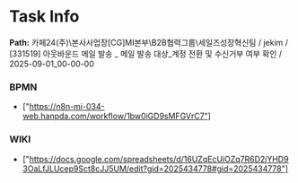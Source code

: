 # Task Info

**Path:** 카페24(주)\본사사업장\[CG]MI본부\B2B협력그룹\세일즈성장혁신팀 / jekim / [331519] 아웃바운드 메일 발송 _ 메일 발송 대상_계정 전환 및 수신거부 여부 확인 / 2025-09-01_00-00-00

### BPMN
- ["https://n8n-mi-034-web.hanpda.com/workflow/1bw0iGD9sMFGVrC7"]

### WIKI
- ["https://docs.google.com/spreadsheets/d/16UZqEcUiOZq7R6D2jYHD93OaLfJLUcep9Sct8cJJ5UM/edit?gid=2025434778#gid=2025434778"]

